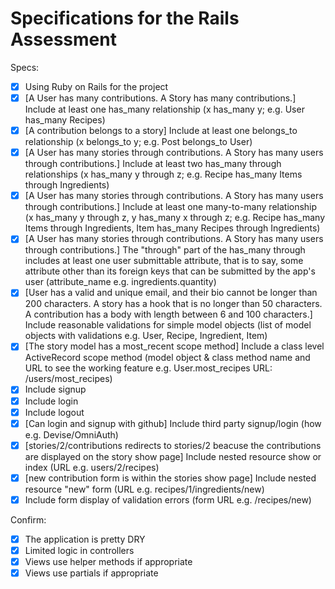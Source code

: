 # Specifications for the Rails Assessment

Specs:
- [x] Using Ruby on Rails for the project
- [x] [A User has many contributions. A Story has many contributions.] Include at least one has_many relationship (x has_many y; e.g. User has_many Recipes) 
- [x] [A contribution belongs to a story] Include at least one belongs_to relationship (x belongs_to y; e.g. Post belongs_to User)
- [x] [A User has many stories through contributions. A Story has many users through contributions.] Include at least two has_many through relationships (x has_many y through z; e.g. Recipe has_many Items through Ingredients)
- [x] [A User has many stories through contributions. A Story has many users through contributions.] Include at least one many-to-many relationship (x has_many y through z, y has_many x through z; e.g. Recipe has_many Items through Ingredients, Item has_many Recipes through Ingredients)
- [x] [A User has many stories through contributions. A Story has many users through contributions.] The "through" part of the has_many through includes at least one user submittable attribute, that is to say, some attribute other than its foreign keys that can be submitted by the app's user (attribute_name e.g. ingredients.quantity)
- [x] [User has a valid and unique email, and their bio cannot be longer than 200 characters. A story has a hook that is no longer than 50 characters. A contribution has a body with length between 6 and 100 characters.] Include reasonable validations for simple model objects (list of model objects with validations e.g. User, Recipe, Ingredient, Item)
- [x] [The story model has a most_recent scope method] Include a class level ActiveRecord scope method (model object & class method name and URL to see the working feature e.g. User.most_recipes URL: /users/most_recipes)
- [x] Include signup
- [x] Include login
- [x] Include logout
- [x] [Can login and signup with github] Include third party signup/login (how e.g. Devise/OmniAuth)
- [x] [stories/2/contributions redirects to stories/2 beacuse the contributions are displayed on the story show page] Include nested resource show or index (URL e.g. users/2/recipes)
- [x] [new contribution form is within the stories show page] Include nested resource "new" form (URL e.g. recipes/1/ingredients/new)
- [x] Include form display of validation errors (form URL e.g. /recipes/new)

Confirm:
- [x] The application is pretty DRY
- [x] Limited logic in controllers
- [x] Views use helper methods if appropriate
- [x] Views use partials if appropriate